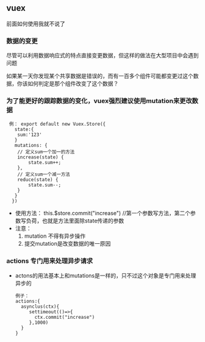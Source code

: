 ## vuex
  前面如何使用我就不说了

### 数据的变更

尽管可以利用数据响应式的特点直接变更数据，但这样的做法在大型项目中会遇到问题

   如果某一天你发现某个共享数据是错误的，而有一百多个组件可能都变更过这个数据，你该如何判定是那个组件改变了这个数据？

### 为了能更好的跟踪数据的变化，vuex强烈建议使用mutation来更改数据

     例： export default new Vuex.Store({
       state:{
        sum:'123'
       }
       mutations: {
        // 定义sum一个加一的方法
        increase(state) {
            state.sum++;
        },
        // 定义sum一个减一方法
        reduce(state) {
            state.sum--;
        }
       }
      }) 
  * 使用方法：
       this.$store.commit("increase")  //第一个参数写方法，第二个参数写负荷，也就是方法里面除state传递的参数
  * 注意：
     1. mutation 不得有异步操作
     2. 提交mutation是改变数据的唯一原因

###  actions  专门用来处理异步请求  
   
   * actons的用法基本上和mutations是一样的，只不过这个对象是专门用来处理异步的
 
         例子：
         actions:{
           asynclus(ctx){
              settimeout(()=>{
                ctx.commit("increase")
              },1000)
           }
         }
     
   